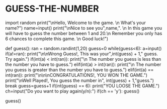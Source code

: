 # GUESS-THE-NUMBER




import random
print("\nHello, Welcome to the game. \n What's your name?")
name=input()
print("\nNice to see you",name,". \n In this game you will have to guess the number between 1 and 20.\n Remember you only has 6 chances to complete this game. \n Good luck!")


def guess():
    ran = random.randint(1,20)
    guess=0
    while(guess<6):
        a=input()
        if(a!=ran):
            print("\n\nWrong Guess!, This was your",int(guess) + 1," guess. Try again.")
            if(int(a) < int(ran)):
                print("\n The number you guess is less than the number you have to guess.")
            elif(int(a) > int(ran)):
                print("\n The number you guess is greater than the number you have to guess.")
            elif(int(a) == int(ran)):
                print("\n\n\nCONGRATULATIONS!, YOU WON THE GAME.")
                print("\nWell Played!, You guess the number in", int(guess) + 1,"guess.")
                break
        guess=guess+1
    if(int(guess) == 6):
        print("YOU LOOSE THE GAME.")
    ch=input("Do you want to play again(y/n):")
    if(ch == 'y'):
        guess()

guess()
